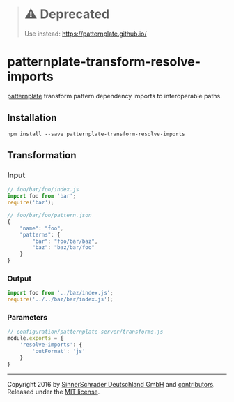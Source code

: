 > # ⚠️ Deprecated
> Use instead: https://patternplate.github.io/

# patternplate-transform-resolve-imports
[patternplate](/sinnerschrader/patternplate) transform pattern dependency imports to interoperable paths.

## Installation
```shell
npm install --save patternplate-transform-resolve-imports
```

## Transformation
### Input
```js
// foo/bar/foo/index.js
import foo from 'bar';
require('baz');
```
```js
// foo/bar/foo/pattern.json
{
	"name": "foo",
	"patterns": {
		"bar": "foo/bar/baz",
		"baz": "baz/bar/foo"
	}
}
```
### Output
```js
import foo from '../baz/index.js';
require('../../baz/bar/index.js');
```

### Parameters
```js
// configuration/patternplate-server/transforms.js
module.exports = {
	'resolve-imports': {
		'outFormat': 'js'
	}
}
```

---
Copyright 2016 by [SinnerSchrader Deutschland GmbH](https://github.com/sinnerschrader) and [contributors](./graphs/contributors). Released under the [MIT license]('./license.md').

